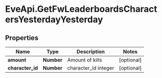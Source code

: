 # EveApi.GetFwLeaderboardsCharactersYesterdayYesterday

## Properties
Name | Type | Description | Notes
------------ | ------------- | ------------- | -------------
**amount** | **Number** | Amount of kills | [optional] 
**character_id** | **Number** | character_id integer | [optional] 


